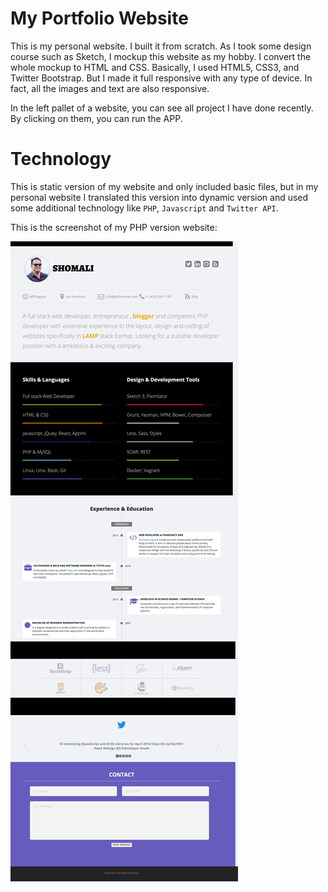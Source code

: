 # My Portfolio Website
This is my personal website. I built it from scratch. As I took some design course such as Sketch, I mockup this website as my hobby. I convert the whole mockup to HTML and CSS. Basically, I used HTML5, CSS3, and Twitter Bootstrap. But I made it full responsive with any type of device. In fact, all the images and text are also responsive.

In the left pallet of a website, you can see all project I have done recently. By clicking on them, you can run the APP.

# Technology
This is static version of my website and only included basic files, but in my personal website I translated this version into dynamic version and used some additional technology like `PHP`, `Javascript` and `Twitter API`.


This is the screenshot of my PHP version website:

![Portfolio](https://github.com/JeffShomali/P1-Portfolio/blob/master/image/P1.png?raw=true)
